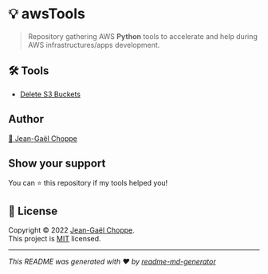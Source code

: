 # 💡 awsTools

> Repository gathering AWS **Python** tools to accelerate and help during AWS infrastructures/apps development.

## 🛠 Tools

- [Delete S3 Buckets](./deleteBuckets)

## Author

[👤 Jean-Gaël Choppe](https://github.com/jgchoppe)

## Show your support

You can ⭐️ this repository if my tools helped you!

## 📝 License

Copyright © 2022 [Jean-Gaël Choppe](https://github.com/jgchoppe).<br />
This project is [MIT](https://github.com/jgchoppe/awsTools/blob/main/LICENSE) licensed.

---

_This README was generated with ❤️ by [readme-md-generator](https://github.com/kefranabg/readme-md-generator)_